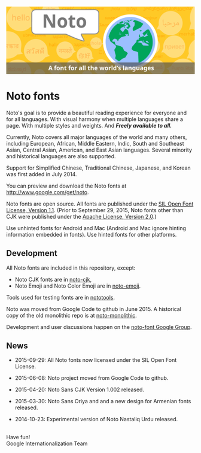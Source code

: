 ![Noto](images/noto.png)
# Noto fonts

Noto's goal is to provide a beautiful reading experience for everyone and for all languages. With visual harmony when multiple languages share a page. With multiple styles and weights. And **_Freely available to all._**

Currently, Noto covers all major languages of the world and many others, including European, African, Middle Eastern, Indic, South and Southeast Asian, Central Asian, American, and East Asian languages. Several minority and historical languages are also supported.

Support for Simplified Chinese, Traditional Chinese, Japanese, and Korean was first added in July 2014.

You can preview and download the Noto fonts at http://www.google.com/get/noto.

Noto fonts are open source. All fonts are published under the [SIL Open Font License, Version 1.1](http://scripts.sil.org/cms/scripts/page.php?site_id=nrsi&id=OFL).  (Prior to September 29, 2015, Noto fonts other than CJK were published under the [Apache License, Version 2.0](http://www.apache.org/licenses/LICENSE-2.0.html).)

Use unhinted fonts for Android and Mac (Android and Mac ignore hinting information embedded in fonts). Use hinted fonts for other platforms.

## Development

All Noto fonts are included in this repository, except:

  * Noto CJK fonts are in [noto-cjk](https://github.com/googlei18n/noto-cjk),
  * Noto Emoji and Noto Color Emoji are in [noto-emoji](https://github.com/googlei18n/noto-emoji).

Tools used for testing fonts are in [nototools](https://github.com/googlei18n/nototools).

Noto was moved from Google Code to github in June 2015.  A historical copy of the old monolithic repo is at [noto-monolithic](https://github.com/googlei18n/noto-monolithic).

Development and user discussions happen on the [noto-font Google Group](https://groups.google.com/d/forum/noto-font).

## News

* 2015-09-29: All Noto fonts now licensed under the SIL Open Font License.

* 2015-06-08: Noto project moved from Google Code to github.

* 2015-04-20: Noto Sans CJK Version 1.002 released.

* 2015-03-30: Noto Sans Oriya and and a new design for Armenian fonts released.

* 2014-10-23: Experimental version of Noto Nastaliq Urdu released.

<br/>
Have fun!<br/>
Google Internationalization Team
